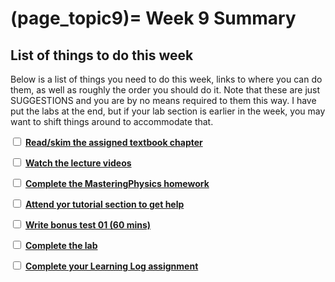 (page_topic9)=
Week 9 Summary
=======================

## List of things to do this week

Below is a list of things you need to do this week, links to where you can do them, as well as roughly the order you should do it.
Note that these are just SUGGESTIONS and you are by no means required to them this way. 
I have put the labs at the end, but if your lab section is earlier in the week, you may want to shift things around to accommodate that.

<label><input type="checkbox" id="week09_task1" class="box"> [**Read/skim the assigned textbook chapter**](./readings.md)</input></label>

<label><input type="checkbox" id="week09_task2" class="box"> [**Watch the lecture videos**](./videos.md) </input></label>

<label><input type="checkbox" id="week09_task3" class="box"> [**Complete the MasteringPhysics homework**](./homework.md) </input></label>

<label><input type="checkbox" id="week09_task4" class="box"> [**Attend yor tutorial section to get help**](https://canvas.ubc.ca/courses/81870/external_tools/5284) </input></label>

<label><input type="checkbox" id="week09_task5" class="box"> [**Write bonus test 01 (60 mins)**](./test.md) </input></label>

<label><input type="checkbox" id="week09_task6" class="box"> [**Complete the lab**](./lab.md) </input></label>

<label><input type="checkbox" id="week09_task7" class="box"> [**Complete your Learning Log assignment**](./learninglogs.md) </input></label>